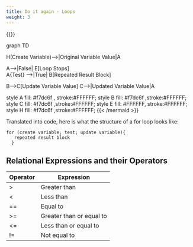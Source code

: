 ```yaml
---
title: Do it again - Loops
weight: 3
---
```

{{<mermaid align="center">}}

graph TD 

H(Create Variable)-->|Original Variable Value|A

 A-->|False| E\[Loop Stops]\
A{Test} -->|True| B\[Repeated Result Block]

B-->C\[Update Variable Value]
C-->|Updated Variable Value|A

style A fill:  #f7dc6f , stroke:#FFFFFF;
style B fill:  #f7dc6f ,stroke:#FFFFFF;
style C fill:  #f7dc6f ,stroke:#FFFFFF;
style E fill: #FFFFFF, stroke:#FFFFFF;
style H fill:  #f7dc6f ,stroke:#FFFFFF;
{{< /mermaid >}}

Translated into code, here is what the structure of a for loop looks like:

```
for (create variable; test; update variable){
   repeated result block
  }
```



## Relational Expressions and their Operators

| Operator | Expression               |
| -------- | ------------------------ |
| \>       | Greater than             |
| <        | Less than                |
| \==      | Equal to                 |
| \>=      | Greater than or equal to |
| <=       | Less than or equal to    |
| !=       | Not equal to             |
